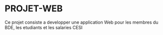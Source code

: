 # PROJET-WEB
Ce projet consiste a developper une application Web pour les membres du BDE, les etudiants et les salaries CESI
